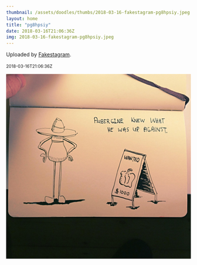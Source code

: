 ```yaml
---
thumbnail: /assets/doodles/thumbs/2018-03-16-fakestagram-pg8hpsiy.jpeg
layout: home
title: "pg8hpsiy"
date: 2018-03-16T21:06:36Z
img: 2018-03-16-fakestagram-pg8hpsiy.jpeg
---
```


Uploaded by [Fakestagram](https://github.com/opyate/fakestagram).

<small>2018-03-16T21:06:36Z</small>

![Uploaded by Fakestagram](2018-03-16-fakestagram-pg8hpsiy.jpeg)
